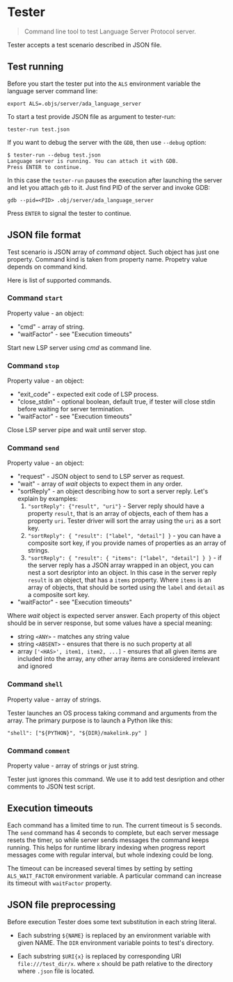 Tester
======

> Command line tool to test Language Server Protocol server.

Tester accepts a test scenario described in JSON file.

Test running
------------

Before you start the tester put into the `ALS` environment
variable the language server command line:

```
export ALS=.objs/server/ada_language_server
```

To start a test provide JSON file as argument to tester-run:
```
tester-run test.json
```

If you want to debug the server with the `GDB`, then use
`--debug` option:
```
$ tester-run --debug test.json
Language server is running. You can attach it with GDB.
Press ENTER to continue.
```

In this case the `tester-run` pauses the execution after
launching the server and let you attach `gdb` to it.
Just find PID of the server and invoke GDB:
```
gdb --pid=<PID> .obj/server/ada_language_server
```

Press `ENTER` to signal the tester to continue.


JSON file format
----------------

Test scenario is JSON array of _command_ object. Such object has
just one property. Command kind is taken from property name.
Propetry value depends on command kind.

Here is list of supported commands.

### Command `start`

Property value - an object:
 * "cmd" - array of string.
 * "waitFactor" - see "Execution timeouts"

Start new LSP server using _cmd_ as command line.

### Command `stop`

Property value - an object:
 * "exit_code" - expected exit code of LSP process.
 * "close_stdin" - optional boolean, default true, if tester will close stdin
   before waiting for server termination.
 * "waitFactor" - see "Execution timeouts"

Close LSP server pipe and wait until server stop.

### Command `send`
Property value - an object:

 * "request" - JSON object to send to LSP server as request.
 * "wait" - array of _wait_ objects to expect them in any order.
 * "sortReply" - an object describing how to sort a server reply. Let's
   explain by examples:
    1.  `"sortReply": {"result", "uri"}` - Server reply should have a property
       `result`, that is an array of objects, each of them has a property
       `uri`. Tester driver will sort the array using the `uri` as a sort key.
    2. `"sortReply": { "result": ["label", "detail"] }` - you can have a
       composite sort key, if you provide names of properties as an array
       of strings.
    3. `"sortReply": { "result": { "items": ["label", "detail"] } }` - if the
       server reply has a JSON array wrapped in an object, you can nest a sort
       desriptor into an object. In this case in the server reply `result` is
       an object, that has a `items` property. Where `items` is an array of
       objects, that should be sorted using the `label` and `detail` as a
       composite sort key.
 * "waitFactor" - see "Execution timeouts"

Where _wait_ object is expected server answer. Each property of this object
should be in server response, but some values have a special meaning:
 * string `<ANY>`  - matches any string value
 * string `<ABSENT>` - ensures that there is no such property at all
 * array `['<HAS>', item1, item2, ...]` - ensures that all given items are
   included into the array, any other array items are considered irrelevant and ignored

### Command `shell`

Property value - array of strings.

Tester launches an OS process taking command and arguments from the array.
The primary purpose is to launch a Python like this:

    "shell": ["${PYTHON}", "${DIR}/makelink.py" ]

### Command `comment`

Property value - array of strings or just string.

Tester just ignores this command. We use it to add test desription and other
comments to JSON test script.

Execution timeouts
------------------

Each command has a limited time to run. The current timeout is 5 seconds.
The `send` command has 4 seconds to complete, but each server message resets
the timer, so while server sends messages the command keeps running.
This helps for runtime library indexing when progress report messages come
with regular interval, but whole indexing could be long.

The timeout can be increased several times by setting by setting
`ALS_WAIT_FACTOR` environment variable. A particular command can increase
its timeout with `waitFactor` property.

JSON file preprocessing
-----------------------

Before execution Tester does some text substitution in each string literal.
 * Each substring `${NAME}` is replaced by an environment variable with
given NAME. The `DIR` environment variable points to test's directory.

 * Each substring `$URI{x}` is replaced by corresponding URI `file:///test_dir/x`.
where `x` should be path relative to the directory where `.json` file is located.


